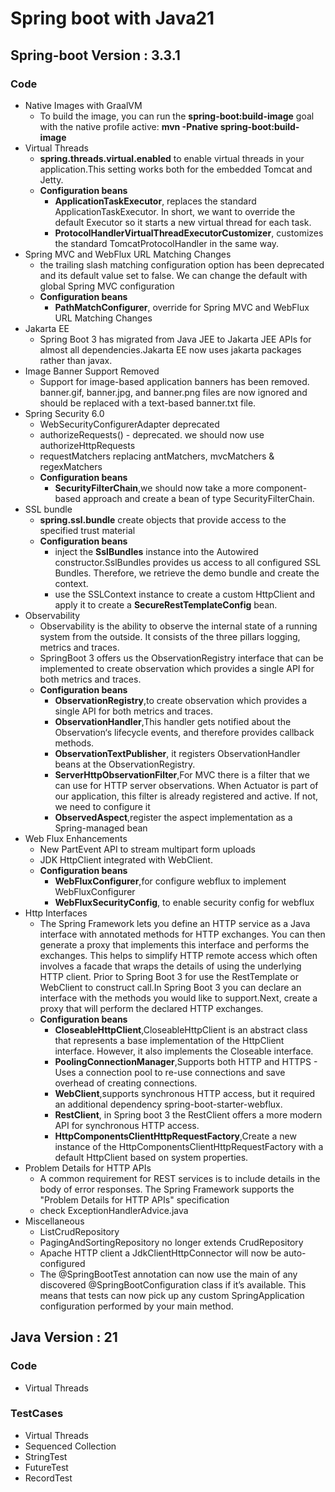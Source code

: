 # Spring boot with Java21

## Spring-boot Version : 3.3.1

### **Code**
- Native Images with GraalVM
  - To build the image, you can run the **spring-boot:build-image** goal with the native profile active: **mvn -Pnative spring-boot:build-image**
- Virtual Threads
  - **spring.threads.virtual.enabled** to enable virtual threads in your application.This setting works both for the embedded Tomcat and Jetty.
  - **Configuration beans**
    - **ApplicationTaskExecutor**, replaces the standard ApplicationTaskExecutor. In short, we want to override the default Executor so it starts a new virtual thread for each task. 
    - **ProtocolHandlerVirtualThreadExecutorCustomizer**, customizes the standard TomcatProtocolHandler in the same way.
- Spring MVC and WebFlux URL Matching Changes
  - the trailing slash matching configuration option has been deprecated and its default value set to false. We can change the default with global Spring MVC configuration
  - **Configuration beans**
    - **PathMatchConfigurer**, override for Spring MVC and WebFlux URL Matching Changes
- Jakarta EE
  - Spring Boot 3 has migrated from Java JEE to Jakarta JEE APIs for almost all dependencies.Jakarta EE now uses jakarta packages rather than javax. 
- Image Banner Support Removed 
  - Support for image-based application banners has been removed. banner.gif, banner.jpg, and banner.png files are now ignored and should be replaced with a text-based banner.txt file.
- Spring Security 6.0
  - WebSecurityConfigurerAdapter deprecated
  - authorizeRequests() - deprecated. we should now use authorizeHttpRequests
  - requestMatchers replacing antMatchers, mvcMatchers & regexMatchers
  - **Configuration beans**
    - **SecurityFilterChain**,we should now take a more component-based approach and create a bean of type SecurityFilterChain.
- SSL bundle
  - **spring.ssl.bundle** create objects that provide access to the specified trust material
  - **Configuration beans**
    - inject the **SslBundles** instance into the Autowired constructor.SslBundles provides us access to all configured SSL Bundles. Therefore, we retrieve the demo bundle and create the context.
    - use the SSLContext instance to create a custom HttpClient and apply it to create a **SecureRestTemplateConfig** bean.
- Observability
    - Observability is the ability to observe the internal state of a running system from the outside. It consists of the three pillars logging, metrics and traces.
    - SpringBoot 3 offers us the ObservationRegistry interface that can be implemented to create observation which provides a single API for both metrics and traces.
    - **Configuration beans**
      - **ObservationRegistry**,to create observation which provides a single API for both metrics and traces.
      - **ObservationHandler**,This handler gets notified about the Observation‘s lifecycle events, and therefore provides callback methods.
      - **ObservationTextPublisher**, it registers ObservationHandler beans at the ObservationRegistry.
      - **ServerHttpObservationFilter**,For MVC there is a filter that we can use for HTTP server observations. When Actuator is part of our application, this filter is already registered and active. If not, we need to configure it
      - **ObservedAspect**,register the aspect implementation as a Spring-managed bean
- Web Flux Enhancements
  - New PartEvent API to stream multipart form uploads
  - JDK HttpClient integrated with WebClient.
  - **Configuration beans**
    - **WebFluxConfigurer**,for configure webflux to implement WebFluxConfigurer
    - **WebFluxSecurityConfig**, to enable security config for webflux
- Http Interfaces
    - The Spring Framework lets you define an HTTP service as a Java interface with annotated methods for HTTP exchanges. You can then generate a proxy that implements this interface and performs the exchanges. This helps to simplify HTTP remote access which often involves a facade that wraps the details of using the underlying HTTP client.
      Prior to Spring Boot 3 for use the RestTemplate or WebClient to construct call.In Spring Boot 3 you can declare an interface with the methods you would like to support.Next, create a proxy that will perform the declared HTTP exchanges.
    - **Configuration beans**
      - **CloseableHttpClient**,CloseableHttpClient is an abstract class that represents a base implementation of the HttpClient interface. However, it also implements the Closeable interface.
      - **PoolingConnectionManager**,Supports both HTTP and HTTPS - Uses a connection pool to re-use connections and save overhead of creating connections.
      - **WebClient**,supports synchronous HTTP access, but it required an additional dependency spring-boot-starter-webflux.
      - **RestClient**, in Spring boot 3 the RestClient offers a more modern API for synchronous HTTP access.
      - **HttpComponentsClientHttpRequestFactory**,Create a new instance of the HttpComponentsClientHttpRequestFactory with a default HttpClient based on system properties.
- Problem Details for HTTP APIs
    - A common requirement for REST services is to include details in the body of error responses. The Spring Framework supports the "Problem Details for HTTP APIs" specification
    - check ExceptionHandlerAdvice.java
- Miscellaneous 
  - ListCrudRepository 
  - PagingAndSortingRepository no longer extends CrudRepository 
  - Apache HTTP client a JdkClientHttpConnector will now be auto-configured 
  - The @SpringBootTest annotation can now use the main of any discovered @SpringBootConfiguration class if it’s available. This means that tests can now pick up any custom SpringApplication configuration performed by your main method.

## Java Version : 21

### **Code**
- Virtual Threads

### **TestCases**

- Virtual Threads
- Sequenced Collection
- StringTest
- FutureTest
- RecordTest